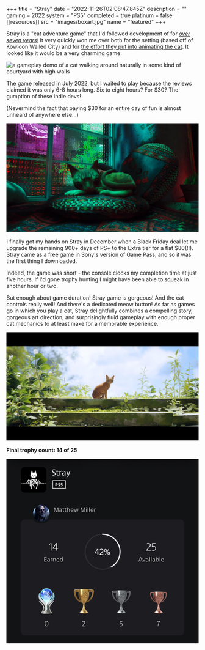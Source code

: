 +++
title = "Stray"
date = "2022-11-26T02:08:47.845Z"
description = ""
gaming = 2022
system = "PS5"
completed = true
platinum = false
[[resources]]
src = "images/boxart.jpg"
name = "featured"
+++

Stray is a "cat adventure game" that I'd followed development of for [*over seven years!*](https://hk-devblog.com/2015/10/07/first-step/) It very quickly won me over both for the setting (based off of Kowloon Walled City) and for [the effort they put into animating the cat](https://hk-devblog.com/2016/01/10/some-gameplay-work-in-progress/). It looked like it would be a very charming game:

![a gameplay demo of a cat walking around naturally in some kind of courtyard with high walls](images/hkgame_demo_2015.gif)

The game released in July 2022, but I waited to play because the reviews claimed it was only 6-8 hours long. Six to eight hours? For $30? The gumption of these indie devs!

(Nevermind the fact that paying $30 for an entire day of fun is almost unheard of anywhere else...)

![a cat napping on a cushion under a blue-green glow](images/naptime.jpeg)

I finally got my hands on Stray in December when a Black Friday deal let me upgrade the remaining 900+ days of PS+ to the Extra tier for a flat $80(!!). Stray came as a free game in Sony's version of Game Pass, and so it was the first thing I downloaded.

Indeed, the game was short - the console clocks my completion time at just five hours. If I'd gone trophy hunting I might have been able to squeak in another hour or two.

But enough about game duration! Stray game is gorgeous! And the cat controls really well! And there's a dedicated meow button! As far as games go in which you play a cat, Stray delightfully combines a compelling story, gorgeous art direction, and surprisingly fluid gameplay with enough proper cat mechanics to at least make for a memorable experience.

![a cat at the top of some concrete steps, overgrowth spilling over the left and right of the stairs](images/spoilers.jpeg)

**Final trophy count: 14 of 25**

![Trophy List](images/trophies.jpg)
